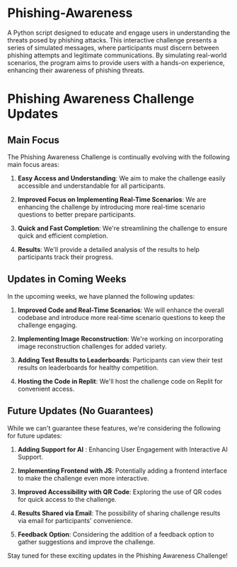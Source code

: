 # Phishing-Awareness
 A Python script designed to educate and engage users in understanding the threats posed by phishing attacks. This interactive challenge presents a series of simulated messages, where participants must discern between phishing attempts and legitimate communications. By simulating real-world scenarios, the program aims to provide users with a hands-on experience, enhancing their awareness of phishing threats.

# Phishing Awareness Challenge Updates

## Main Focus
The Phishing Awareness Challenge is continually evolving with the following main focus areas:

1. **Easy Access and Understanding**: We aim to make the challenge easily accessible and understandable for all participants.

2. **Improved Focus on Implementing Real-Time Scenarios**: We are enhancing the challenge by introducing more real-time scenario questions to better prepare participants.

3. **Quick and Fast Completion**: We're streamlining the challenge to ensure quick and efficient completion.

4. **Results**: We'll provide a detailed analysis of the results to help participants track their progress.





## Updates in Coming Weeks
In the upcoming weeks, we have planned the following updates:

1. **Improved Code and Real-Time Scenarios**: We will enhance the overall codebase and introduce more real-time scenario questions to keep the challenge engaging.

2. **Implementing Image Reconstruction**: We're working on incorporating image reconstruction challenges for added variety.

3. **Adding Test Results to Leaderboards**: Participants can view their test results on leaderboards for healthy competition.

4. **Hosting the Code in Replit**: We'll host the challenge code on Replit for convenient access.






## Future Updates (No Guarantees)
While we can't guarantee these features, we're considering the following for future updates:

1. **Adding Support for AI** : Enhancing User Engagement with Interactive AI Support. 

1. **Implementing Frontend with JS**: Potentially adding a frontend interface to make the challenge even more interactive.

2. **Improved Accessibility with QR Code**: Exploring the use of QR codes for quick access to the challenge.

3. **Results Shared via Email**: The possibility of sharing challenge results via email for participants' convenience.

4. **Feedback Option**: Considering the addition of a feedback option to gather suggestions and improve the challenge.

Stay tuned for these exciting updates in the Phishing Awareness Challenge!
